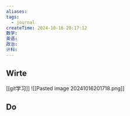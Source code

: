 ```yaml
---
aliases: 
tags:
  - journal
createTime: 2024-10-16 20:17:12
数学: 
英语: 
政治: 
计科:
---
```

## Wirte
[[git学习]]
![[Pasted image 20241016201718.png]]
## Do